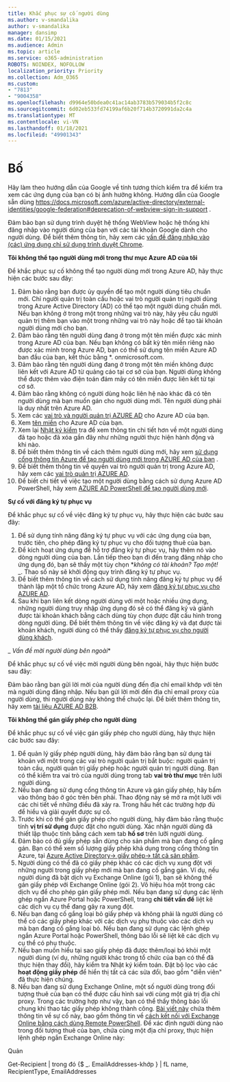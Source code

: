 ```yaml
---
title: Khắc phục sự cố người dùng
ms.author: v-smandalika
author: v-smandalika
manager: dansimp
ms.date: 01/15/2021
ms.audience: Admin
ms.topic: article
ms.service: o365-administration
ROBOTS: NOINDEX, NOFOLLOW
localization_priority: Priority
ms.collection: Adm_O365
ms.custom:
- "7813"
- "9004358"
ms.openlocfilehash: d9964e50bdea0c41ac14ab3783b579034b5f2c8c
ms.sourcegitcommit: 6d02eb533fd74199af6b20f714b3720991da2c4a
ms.translationtype: MT
ms.contentlocale: vi-VN
ms.lasthandoff: 01/18/2021
ms.locfileid: "49901343"
---
```

# <a name="announcements"></a>Bố

Hãy làm theo hướng dẫn của Google về tính tương thích kiểm tra để kiểm tra xem các ứng dụng của bạn có bị ảnh hưởng không. Hướng dẫn của Google sẵn dùng https://docs.microsoft.com/azure/active-directory/external-identities/google-federation#deprecation-of-webview-sign-in-support .

Đảm bảo bạn sử dụng trình duyệt hệ thống WebView hoặc hệ thống khi đăng nhập vào người dùng của bạn với các tài khoản Google dành cho người dùng. Để biết thêm thông tin, hãy xem các [vấn đề đăng nhập vào (các) ứng dụng chỉ sử dụng trình duyệt Chrome](https://docs.microsoft.com/office365/troubleshoot/miscellaneous/chrome-behavior-affects-applications).


**Tôi không thể tạo người dùng mới trong thư mục Azure AD của tôi**

Để khắc phục sự cố không thể tạo người dùng mới trong Azure AD, hãy thực hiện các bước sau đây:

1. Đảm bảo rằng bạn được ủy quyền để tạo một người dùng tiêu chuẩn mới. Chỉ người quản trị toàn cầu hoặc vai trò người quản trị người dùng trong Azure Active Directory (AD) có thể tạo một người dùng chuẩn mới. Nếu bạn không ở trong một trong những vai trò này, hãy yêu cầu người quản trị thêm bạn vào một trong những vai trò này hoặc để tạo tài khoản người dùng mới cho bạn.
2. Đảm bảo rằng tên người dùng đang ở trong một tên miền được xác minh trong Azure AD của bạn. Nếu bạn không có bất kỳ tên miền riêng nào được xác minh trong Azure AD, bạn có thể sử dụng tên miền Azure AD ban đầu của bạn, kết thúc bằng *. onmicrosoft.com.
3. Đảm bảo rằng tên người dùng đang ở trong một tên miền không được liên kết với Azure AD từ quảng cáo tại cơ sở của bạn. Người dùng không thể được thêm vào điện toán đám mây có tên miền được liên kết từ tại cơ sở.
4. Đảm bảo rằng không có người dùng hoặc liên hệ nào khác đã có tên người dùng mà bạn muốn gán cho người dùng mới. Tên người dùng phải là duy nhất trên Azure AD.
5. Xem các [vai trò và người quản trị AZURE AD](https://ms.portal.azure.com/#blade/Microsoft_AAD_IAM/ActiveDirectoryMenuBlade/RolesAndAdministrators) cho Azure AD của bạn.
6. Xem [tên miền](https://ms.portal.azure.com/#blade/Microsoft_AAD_IAM/ActiveDirectoryMenuBlade/Domains) cho Azure AD của bạn.
7. Xem lại [Nhật ký kiểm](https://ms.portal.azure.com/#blade/Microsoft_AAD_IAM/ActiveDirectoryMenuBlade/Audit) tra để xem thông tin chi tiết hơn về một người dùng đã tạo hoặc đã xóa gần đây như những người thực hiện hành động và khi nào.
8. Để biết thêm thông tin về cách thêm người dùng mới, hãy xem [sử dụng cổng thông tin Azure để tạo người dùng mới trong AZURE AD của bạn](https://docs.microsoft.com/azure/active-directory/fundamentals/add-users-azure-active-directory) .
9. Để biết thêm thông tin về quyền vai trò người quản trị trong Azure AD, hãy xem các [vai trò quản trị AZURE AD](https://docs.microsoft.com/azure/active-directory/roles/permissions-reference).
10. Để biết chi tiết về việc tạo một người dùng bằng cách sử dụng Azure AD PowerShell, hãy xem [AZURE AD PowerShell để tạo người dùng mới](https://docs.microsoft.com/powershell/module/azuread/new-azureaduser).

**Sự cố với đăng ký tự phục vụ**

Để khắc phục sự cố về việc đăng ký tự phục vụ, hãy thực hiện các bước sau đây:

1. Để sử dụng tính năng đăng ký tự phục vụ với các ứng dụng của bạn, trước tiên, cho phép đăng ký tự phục vụ cho đối tượng thuê của bạn. 
2. Để kích hoạt ứng dụng để hỗ trợ đăng ký tự phục vụ, hãy thêm nó vào dòng người dùng của bạn. Lần tiếp theo bạn đi đến trang đăng nhập cho ứng dụng đó, bạn sẽ thấy một tùy chọn **_không có tài khoản? Tạo một!_* _. Thao số này sẽ khởi động quy trình đăng ký tự phục vụ.
3. Để biết thêm thông tin về cách sử dụng tính năng đăng ký tự phục vụ để thành lập một tổ chức trong Azure AD, hãy xem [đăng ký tự phục vụ cho AZURE AD](https://docs.microsoft.com/azure/active-directory/enterprise-users/directory-self-service-signup).
4. Sau khi bạn liên kết dòng người dùng với một hoặc nhiều ứng dụng, những người dùng truy nhập ứng dụng đó sẽ có thể đăng ký và giành được tài khoản khách bằng cách dùng tùy chọn được đặt cấu hình trong dòng người dùng. Để biết thêm thông tin về việc đăng ký và đạt được tài khoản khách, người dùng có thể thấy [đăng ký tự phục vụ cho người dùng khách](https://docs.microsoft.com/azure/active-directory/external-identities/self-service-sign-up-user-flow).

_ *Vấn đề mời người dùng bên ngoài**

Để khắc phục sự cố về việc mời người dùng bên ngoài, hãy thực hiện bước sau đây:

Đảm bảo rằng bạn gửi lời mời của người dùng đến địa chỉ email khớp với tên mà người dùng đăng nhập. Nếu bạn gửi lời mời đến địa chỉ email proxy của người dùng, thì người dùng này không thể chuộc lại. Để biết thêm thông tin, hãy xem [tài liệu AZURE AD B2B](https://docs.microsoft.com/azure/active-directory/external-identities/).

**Tôi không thể gán giấy phép cho người dùng**

Để khắc phục sự cố về việc gán giấy phép cho người dùng, hãy thực hiện các bước sau đây:

1. Để quản lý giấy phép người dùng, hãy đảm bảo rằng bạn sử dụng tài khoản với một trong các vai trò người quản trị bắt buộc: người quản trị toàn cầu, người quản trị giấy phép hoặc người quản trị người dùng. Bạn có thể kiểm tra vai trò của người dùng trong tab **vai trò thư mục** trên lưỡi người dùng.
2. Nếu bạn đang sử dụng cổng thông tin Azure và gán giấy phép, hãy bấm vào thông báo ở góc trên bên phải. Thao động này sẽ mở ra một lưỡi với các chi tiết về những điều đã xảy ra. Trong hầu hết các trường hợp đủ để hiểu và giải quyết được sự cố.
3. Trước khi có thể gán giấy phép cho người dùng, hãy đảm bảo rằng thuộc tính **vị trí sử dụng** được đặt cho người dùng. Xác nhận người dùng đã thiết lập thuộc tính bằng cách xem tab **hồ sơ** trên lưỡi người dùng.
4. Đảm bảo có đủ giấy phép sẵn dùng cho sản phẩm mà bạn đang cố gắng gán. Bạn có thể xem số lượng giấy phép khả dụng trong cổng thông tin Azure, tại [Azure Active Directory-> giấy phép-> tất cả sản phẩm](https://ms.portal.azure.com/#blade/Microsoft_AAD_IAM/LicensesMenuBlade/Products).
5. Người dùng có thể đã có giấy phép khác có các dịch vụ xung đột với những người trong giấy phép mới mà bạn đang cố gắng gán. Ví dụ, nếu người dùng đã bật dịch vụ Exchange Online (gói 1), bạn sẽ không thể gán giấy phép với Exchange Online (gói 2). Vô hiệu hóa một trong các dịch vụ để cho phép gán giấy phép mới. Nếu bạn đang sử dụng các lệnh ghép ngắn Azure Portal hoặc PowerShell, trang **chi tiết vấn đề** liệt kê các dịch vụ cụ thể đang gây ra xung đột.
6. Nếu bạn đang cố gắng loại bỏ giấy phép và không phải là người dùng có thể có các giấy phép khác với các dịch vụ phụ thuộc vào các dịch vụ mà bạn đang cố gắng loại bỏ. Nếu bạn đang sử dụng các lệnh ghép ngắn Azure Portal hoặc PowerShell, thông báo lỗi sẽ liệt kê các dịch vụ cụ thể có phụ thuộc.
7. Nếu bạn muốn hiểu tại sao giấy phép đã được thêm/loại bỏ khỏi một người dùng (ví dụ, những người khác trong tổ chức của bạn có thể đã thực hiện thay đổi), hãy kiểm tra Nhật ký kiểm toán. Đặt bộ lọc vào các **hoạt động giấy phép** để hiển thị tất cả các sửa đổi, bao gồm "diễn viên" đã thực hiện chúng.
8. Nếu bạn đang sử dụng Exchange Online, một số người dùng trong đối tượng thuê của bạn có thể được cấu hình sai với cùng một giá trị địa chỉ proxy. Trong các trường hợp như vậy, bạn có thể thấy thông báo lỗi chung khi thao tác giấy phép không thành công. [Bài viết này](https://docs.microsoft.com/exchange/troubleshoot/administration/proxy-address-being-used) chứa thêm thông tin về sự cố này, bao gồm thông tin về [cách kết nối với Exchange Online bằng cách dùng Remote PowerShell](https://docs.microsoft.com/powershell/exchange/connect-to-exchange-online-powershell). Để xác định người dùng nào trong đối tượng thuê của bạn, chứa cùng một địa chỉ proxy, thực hiện lệnh ghép ngắn Exchange Online này:

Quản

Get-Recipient | trong đó {$ _. EmailAddresses-khớp <user principal name> } | fL name, RecipientType, EmailAddresses





